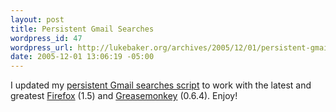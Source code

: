 ```yaml
--- 
layout: post
title: Persistent Gmail Searches
wordpress_id: 47
wordpress_url: http://lukebaker.org/archives/2005/12/01/persistent-gmail-searches/
date: 2005-12-01 13:06:19 -05:00
---
```

I updated my <a title="Get the script here!" href="http://lukebaker.org/upload/powergmail.user.js">persistent Gmail searches script</a> to work with the latest and greatest <a href="http://getfirefox.com/">Firefox</a> (1.5) and <a href="http://greaseblog.blogspot.com/2005/11/greasemonkey-064_30.html">Greasemonkey</a> (0.6.4).  Enjoy!
